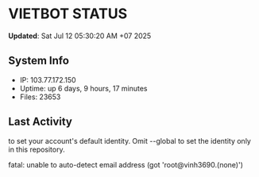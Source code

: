 # VIETBOT STATUS
**Updated**: Sat Jul 12 05:30:20 AM +07 2025

## System Info
- IP: 103.77.172.150
- Uptime: up 6 days, 9 hours, 17 minutes
- Files: 23653

## Last Activity

to set your account's default identity.
Omit --global to set the identity only in this repository.

fatal: unable to auto-detect email address (got 'root@vinh3690.(none)')
